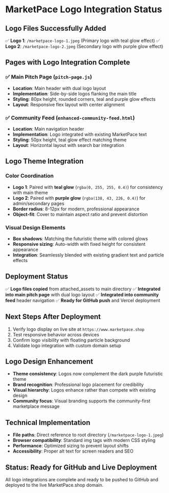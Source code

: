 # MarketPace Logo Integration Status

## Logo Files Successfully Added
✅ **Logo 1**: `/marketpace-logo-1.jpeg` (Primary logo with teal glow effect)
✅ **Logo 2**: `/marketpace-logo-2.jpeg` (Secondary logo with purple glow effect)

## Pages with Logo Integration Complete

### ✅ Main Pitch Page (`pitch-page.js`)
- **Location**: Main header with dual logo layout
- **Implementation**: Side-by-side logos flanking the main title
- **Styling**: 80px height, rounded corners, teal and purple glow effects
- **Layout**: Responsive flex layout with center alignment

### ✅ Community Feed (`enhanced-community-feed.html`)
- **Location**: Main navigation header
- **Implementation**: Logo integrated with existing MarketPace text
- **Styling**: 50px height, teal glow effect matching theme
- **Layout**: Horizontal layout with search bar integration

## Logo Theme Integration

### Color Coordination
- **Logo 1**: Paired with **teal glow** (`rgba(0, 255, 255, 0.4)`) for consistency with main theme
- **Logo 2**: Paired with **purple glow** (`rgba(138, 43, 226, 0.4)`) for admin/secondary pages
- **Border radius**: 8-12px for modern, professional appearance
- **Object-fit**: Cover to maintain aspect ratio and prevent distortion

### Visual Design Elements
- **Box shadows**: Matching the futuristic theme with colored glows
- **Responsive sizing**: Auto-width with fixed height for consistent appearance
- **Integration**: Seamlessly blended with existing gradient text and particle effects

## Deployment Status
✅ **Logo files copied** from attached_assets to main directory
✅ **Integrated into main pitch page** with dual logo layout
✅ **Integrated into community feed** header navigation
✅ **Ready for GitHub push** and Vercel deployment

## Next Steps After Deployment
1. Verify logo display on live site at `https://www.marketpace.shop`
2. Test responsive behavior across devices
3. Confirm logo visibility with floating particle background
4. Validate logo integration with custom domain setup

## Logo Design Enhancement
- **Theme consistency**: Logos now complement the dark purple futuristic theme
- **Brand recognition**: Professional logo placement for credibility
- **Visual hierarchy**: Logos enhance rather than compete with existing design
- **Community focus**: Visual branding supports the community-first marketplace message

## Technical Implementation
- **File paths**: Direct reference to root directory (`/marketpace-logo-1.jpeg`)
- **Browser compatibility**: Standard img tags with modern CSS styling
- **Performance**: Optimized sizing to prevent layout shifts
- **Accessibility**: Proper alt text for screen readers and SEO

## Status: Ready for GitHub and Live Deployment
All logo integrations are complete and ready to be pushed to GitHub and deployed to the live MarketPace.shop domain.